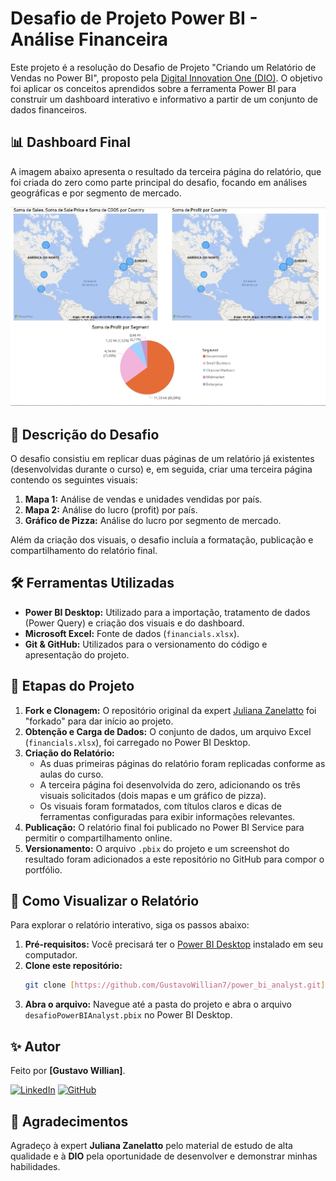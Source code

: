 # Desafio de Projeto Power BI - Análise Financeira

Este projeto é a resolução do Desafio de Projeto "Criando um Relatório de Vendas no Power BI", proposto pela [Digital Innovation One (DIO)](https://dio.me/). O objetivo foi aplicar os conceitos aprendidos sobre a ferramenta Power BI para construir um dashboard interativo e informativo a partir de um conjunto de dados financeiros.

## 📊 Dashboard Final

A imagem abaixo apresenta o resultado da terceira página do relatório, que foi criada do zero como parte principal do desafio, focando em análises geográficas e por segmento de mercado.

![Dashboard da Terceira Página](img/desafioPowerBIAnalyst.jpg)

## 🎯 Descrição do Desafio

O desafio consistiu em replicar duas páginas de um relatório já existentes (desenvolvidas durante o curso) e, em seguida, criar uma terceira página contendo os seguintes visuais:

1.  **Mapa 1:** Análise de vendas e unidades vendidas por país.
2.  **Mapa 2:** Análise do lucro (profit) por país.
3.  **Gráfico de Pizza:** Análise do lucro por segmento de mercado.

Além da criação dos visuais, o desafio incluía a formatação, publicação e compartilhamento do relatório final.

## 🛠️ Ferramentas Utilizadas

- **Power BI Desktop:** Utilizado para a importação, tratamento de dados (Power Query) e criação dos visuais e do dashboard.
- **Microsoft Excel:** Fonte de dados (`financials.xlsx`).
- **Git & GitHub:** Utilizados para o versionamento do código e apresentação do projeto.

## 📝 Etapas do Projeto

1.  **Fork e Clonagem:** O repositório original da expert [Juliana Zanelatto](https://github.com/julianazanelatto) foi "forkado" para dar início ao projeto.
2.  **Obtenção e Carga de Dados:** O conjunto de dados, um arquivo Excel (`financials.xlsx`), foi carregado no Power BI Desktop.
3.  **Criação do Relatório:**
    - As duas primeiras páginas do relatório foram replicadas conforme as aulas do curso.
    - A terceira página foi desenvolvida do zero, adicionando os três visuais solicitados (dois mapas e um gráfico de pizza).
    - Os visuais foram formatados, com títulos claros e dicas de ferramentas configuradas para exibir informações relevantes.
4.  **Publicação:** O relatório final foi publicado no Power BI Service para permitir o compartilhamento online.
5.  **Versionamento:** O arquivo `.pbix` do projeto e um screenshot do resultado foram adicionados a este repositório no GitHub para compor o portfólio.

## 🚀 Como Visualizar o Relatório

Para explorar o relatório interativo, siga os passos abaixo:

1.  **Pré-requisitos:** Você precisará ter o [Power BI Desktop](https://powerbi.microsoft.com/pt-br/desktop/) instalado em seu computador.
2.  **Clone este repositório:**
    ```bash
    git clone [https://github.com/GustavoWillian7/power_bi_analyst.git](https://github.com/GustavoWillian7/power_bi_analyst.git)
    ```
3.  **Abra o arquivo:** Navegue até a pasta do projeto e abra o arquivo `desafioPowerBIAnalyst.pbix` no Power BI Desktop.

## ✨ Autor

Feito por **[Gustavo Willian]**.

[![LinkedIn](https://img.shields.io/badge/LinkedIn-0077B5?style=for-the-badge&logo=linkedin&logoColor=white)](https://www.linkedin.com/in/gustavo-willian-867605230/)
[![GitHub](https://img.shields.io/badge/GitHub-181717?style=for-the-badge&logo=github&logoColor=white)](https://github.com/GustavoWillian7)

## 🙏 Agradecimentos

Agradeço à expert **Juliana Zanelatto** pelo material de estudo de alta qualidade e à **DIO** pela oportunidade de desenvolver e demonstrar minhas habilidades.
